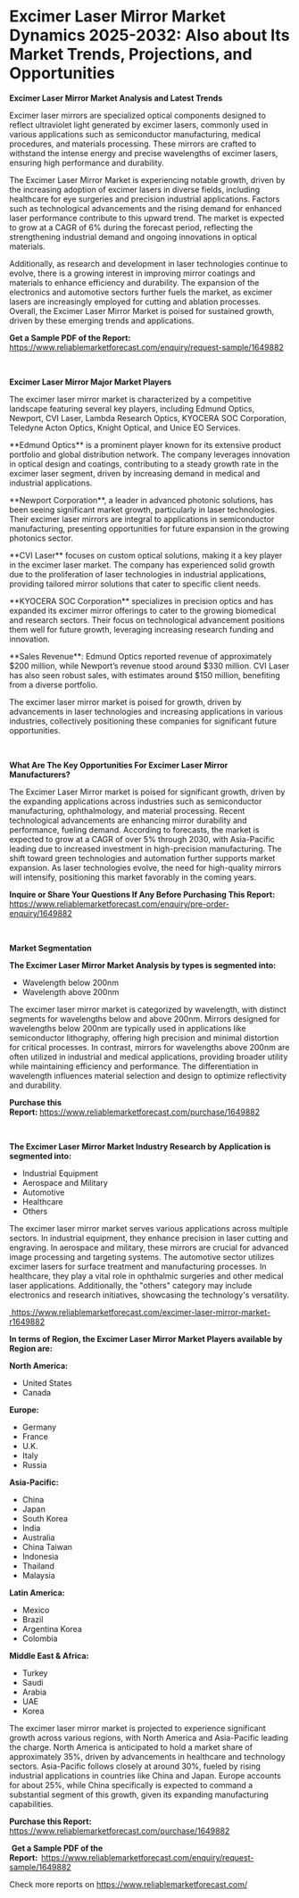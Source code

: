 <p><h1>Excimer Laser Mirror Market Dynamics 2025-2032: Also about Its Market Trends, Projections, and Opportunities</h1></p><p><strong>Excimer Laser Mirror Market Analysis and Latest Trends</strong></p>
<p><p>Excimer laser mirrors are specialized optical components designed to reflect ultraviolet light generated by excimer lasers, commonly used in various applications such as semiconductor manufacturing, medical procedures, and materials processing. These mirrors are crafted to withstand the intense energy and precise wavelengths of excimer lasers, ensuring high performance and durability.</p><p>The Excimer Laser Mirror Market is experiencing notable growth, driven by the increasing adoption of excimer lasers in diverse fields, including healthcare for eye surgeries and precision industrial applications. Factors such as technological advancements and the rising demand for enhanced laser performance contribute to this upward trend. The market is expected to grow at a CAGR of 6% during the forecast period, reflecting the strengthening industrial demand and ongoing innovations in optical materials.</p><p>Additionally, as research and development in laser technologies continue to evolve, there is a growing interest in improving mirror coatings and materials to enhance efficiency and durability. The expansion of the electronics and automotive sectors further fuels the market, as excimer lasers are increasingly employed for cutting and ablation processes. Overall, the Excimer Laser Mirror Market is poised for sustained growth, driven by these emerging trends and applications.</p></p>
<p><strong>Get a Sample PDF of the Report:&nbsp;</strong> <a href="https://www.reliablemarketforecast.com/enquiry/request-sample/1649882?utm_campaign=3324&utm_medium=2&utm_source=Github&utm_content=ia&utm_term=08042025&utm_id=excimer-laser-mirror">https://www.reliablemarketforecast.com/enquiry/request-sample/1649882</a></p>
<p>&nbsp;</p>
<p><strong>Excimer Laser Mirror Major Market Players</strong></p>
<p><p>The excimer laser mirror market is characterized by a competitive landscape featuring several key players, including Edmund Optics, Newport, CVI Laser, Lambda Research Optics, KYOCERA SOC Corporation, Teledyne Acton Optics, Knight Optical, and Unice EO Services.</p><p>**Edmund Optics** is a prominent player known for its extensive product portfolio and global distribution network. The company leverages innovation in optical design and coatings, contributing to a steady growth rate in the excimer laser segment, driven by increasing demand in medical and industrial applications.</p><p>**Newport Corporation**, a leader in advanced photonic solutions, has been seeing significant market growth, particularly in laser technologies. Their excimer laser mirrors are integral to applications in semiconductor manufacturing, presenting opportunities for future expansion in the growing photonics sector.</p><p>**CVI Laser** focuses on custom optical solutions, making it a key player in the excimer laser market. The company has experienced solid growth due to the proliferation of laser technologies in industrial applications, providing tailored mirror solutions that cater to specific client needs.</p><p>**KYOCERA SOC Corporation** specializes in precision optics and has expanded its excimer mirror offerings to cater to the growing biomedical and research sectors. Their focus on technological advancement positions them well for future growth, leveraging increasing research funding and innovation.</p><p>**Sales Revenue**: Edmund Optics reported revenue of approximately $200 million, while Newport’s revenue stood around $330 million. CVI Laser has also seen robust sales, with estimates around $150 million, benefiting from a diverse portfolio.</p><p>The excimer laser mirror market is poised for growth, driven by advancements in laser technologies and increasing applications in various industries, collectively positioning these companies for significant future opportunities.</p></p>
<p>&nbsp;</p>
<p><strong>What Are The Key Opportunities For Excimer Laser Mirror Manufacturers?</strong></p>
<p><p>The Excimer Laser Mirror market is poised for significant growth, driven by the expanding applications across industries such as semiconductor manufacturing, ophthalmology, and material processing. Recent technological advancements are enhancing mirror durability and performance, fueling demand. According to forecasts, the market is expected to grow at a CAGR of over 5% through 2030, with Asia-Pacific leading due to increased investment in high-precision manufacturing. The shift toward green technologies and automation further supports market expansion. As laser technologies evolve, the need for high-quality mirrors will intensify, positioning this market favorably in the coming years.</p></p>
<p><strong>Inquire or Share Your Questions If Any Before Purchasing This Report:</strong> <a href="https://www.reliablemarketforecast.com/enquiry/pre-order-enquiry/1649882?utm_campaign=3324&utm_medium=2&utm_source=Github&utm_content=ia&utm_term=08042025&utm_id=excimer-laser-mirror">https://www.reliablemarketforecast.com/enquiry/pre-order-enquiry/1649882</a></p>
<p>&nbsp;</p>
<p><strong>Market Segmentation</strong></p>
<p><strong>The Excimer Laser Mirror Market Analysis by types is segmented into:</strong></p>
<p><ul><li>Wavelength below 200nm</li><li>Wavelength above 200nm</li></ul></p>
<p><p>The excimer laser mirror market is categorized by wavelength, with distinct segments for wavelengths below and above 200nm. Mirrors designed for wavelengths below 200nm are typically used in applications like semiconductor lithography, offering high precision and minimal distortion for critical processes. In contrast, mirrors for wavelengths above 200nm are often utilized in industrial and medical applications, providing broader utility while maintaining efficiency and performance. The differentiation in wavelength influences material selection and design to optimize reflectivity and durability.</p></p>
<p><strong>Purchase this Report:&nbsp;</strong><a href="https://www.reliablemarketforecast.com/purchase/1649882?utm_campaign=3324&utm_medium=2&utm_source=Github&utm_content=ia&utm_term=08042025&utm_id=excimer-laser-mirror">https://www.reliablemarketforecast.com/purchase/1649882</a></p>
<p>&nbsp;</p>
<p><strong>The Excimer Laser Mirror Market Industry Research by Application is segmented into:</strong></p>
<p><ul><li>Industrial Equipment</li><li>Aerospace and Military</li><li>Automotive</li><li>Healthcare</li><li>Others</li></ul></p>
<p><p>The excimer laser mirror market serves various applications across multiple sectors. In industrial equipment, they enhance precision in laser cutting and engraving. In aerospace and military, these mirrors are crucial for advanced image processing and targeting systems. The automotive sector utilizes excimer lasers for surface treatment and manufacturing processes. In healthcare, they play a vital role in ophthalmic surgeries and other medical laser applications. Additionally, the "others" category may include electronics and research initiatives, showcasing the technology's versatility.</p></p>
<p><a href="https://www.reliablemarketforecast.com/excimer-laser-mirror-market-r1649882?utm_campaign=3324&utm_medium=2&utm_source=Github&utm_content=ia&utm_term=08042025&utm_id=excimer-laser-mirror">&nbsp;https://www.reliablemarketforecast.com/excimer-laser-mirror-market-r1649882</a></p>
<p><strong>In terms of Region, the Excimer Laser Mirror Market Players available by Region are:</strong></p>
<p>
    <p> <strong> North America: </strong>
        <ul>
            <li>United States</li>
            <li>Canada</li>
        </ul>
        </p> 
    <p> <strong> Europe: </strong>
        <ul>
            <li>Germany</li>
            <li>France</li>
            <li>U.K.</li>
            <li>Italy</li>
            <li>Russia</li>
        </ul>
        </p> 
    <p> <strong> Asia-Pacific: </strong>
        <ul>
            <li>China</li>
            <li>Japan</li>
            <li>South Korea</li>
            <li>India</li>
            <li>Australia</li>
            <li>China Taiwan</li>
            <li>Indonesia</li>
            <li>Thailand</li>
            <li>Malaysia</li>
        </ul>
        </p> 
    <p> <strong> Latin America: </strong>
        <ul>
            <li>Mexico</li>
            <li>Brazil</li>
            <li>Argentina Korea</li>
            <li>Colombia</li>
        </ul>
        </p> 
    <p> <strong> Middle East & Africa: </strong>
        <ul>
            <li>Turkey</li>
            <li>Saudi</li>
            <li>Arabia</li>
            <li>UAE</li>
            <li>Korea</li>
        </ul>
    </p>
    </p>
<p><p>The excimer laser mirror market is projected to experience significant growth across various regions, with North America and Asia-Pacific leading the charge. North America is anticipated to hold a market share of approximately 35%, driven by advancements in healthcare and technology sectors. Asia-Pacific follows closely at around 30%, fueled by rising industrial applications in countries like China and Japan. Europe accounts for about 25%, while China specifically is expected to command a substantial segment of this growth, given its expanding manufacturing capabilities.</p></p>
<p><strong>Purchase this Report: </strong><a href="https://www.reliablemarketforecast.com/purchase/1649882?utm_campaign=3324&utm_medium=2&utm_source=Github&utm_content=ia&utm_term=08042025&utm_id=excimer-laser-mirror">https://www.reliablemarketforecast.com/purchase/1649882</a></p>
<p>&nbsp;<strong>Get a Sample PDF of the Report:&nbsp;&nbsp;</strong><a href="https://www.reliablemarketforecast.com/enquiry/request-sample/1649882?utm_campaign=3324&utm_medium=2&utm_source=Github&utm_content=ia&utm_term=08042025&utm_id=excimer-laser-mirror">https://www.reliablemarketforecast.com/enquiry/request-sample/1649882</a></p>
<p><strong></strong></p>
<p>Check more reports on <a href="https://www.reliablemarketforecast.com/?utm_campaign=3324&utm_medium=2&utm_source=Github&utm_content=ia&utm_term=08042025&utm_id=excimer-laser-mirror">https://www.reliablemarketforecast.com/</a></p>